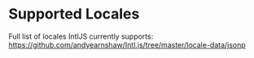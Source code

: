 
Supported Locales
==============================================================================

Full list of locales IntlJS currently supports:
https://github.com/andyearnshaw/Intl.js/tree/master/locale-data/jsonp
